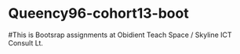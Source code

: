 # Queency96-cohort13-boot

#This is Bootsrap assignments at Obidient Teach Space / Skyline ICT Consult Lt.